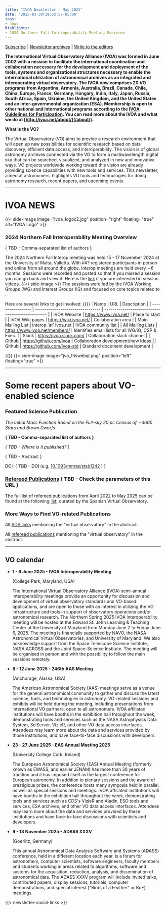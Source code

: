 ```yaml
---
title: "IVOA Newsletter - May 2025"
date: '2025-03-30T19:03:57-05:00'
tags:
- news
highlights:
- 2024 Northern Fall Interoperability Meeting Overview
---
```


[Subscribe](http://www.ivoa.net/mailman/listinfo/ivoa-news) |
[Newsletter archives](/newsletter/) |
[Write to the editors](mailto:ivoa-news-editors@ivoa.net)

**The International Virtual Observatory Alliance (IVOA) was formed in June 2002
with a mission to facilitate the international coordination and collaboration
necessary for the development and deployment of the tools, systems and
organizational structures necessary to enable the international utilization of
astronomical archives as an integrated and interoperating virtual observatory.
The IVOA now comprises 20 VO programs from Argentina, Armenia, Australia,
Brazil, Canada, Chile, China, Europe, France, Germany, Hungary, India, Italy,
Japan, Russia, South Africa, Spain, Ukraine, the United Kingdom, and the United
States and an inter-governmental organization (ESA). Membership is open to other
national and international programs according to the
[IVOA Guidelines for Participation](http://ivoa.net/Documents/latest/IVOAParticipation.html).
You can read more about the IVOA and what we do at
[http://ivoa.net/about/](/about/).**

**What is the VO?**

The Virtual Observatory (VO) aims to provide a research environment that will
open up new possibilities for scientific research based on data discovery,
efficient data access, and interoperability. The vision is of global astronomy
archives connected via the VO to form a multiwavelength digital sky that can be
searched, visualized, and analyzed in new and innovative ways. VO projects
worldwide working toward this vision are already providing science capabilities
with new tools and services. This newsletter, aimed at astronomers, highlights
VO tools and technologies for doing astronomy research, recent papers, and
upcoming events.

---

# IVOA NEWS

{{< side-image image="ivoa_logoc2.jpg" position="right"
floating="true"
alt="IVOA Logo" >}}


### 2024 Northern Fall Interoperability Meeting Overview

{ TBD - Comma-separated list of authors }

The 2024 Northern Fall Interop meeting was held 15 - 17 November 2024 at the University of Malta, Valletta. With ##?
registered participants in person and online from all around the globe. Interop meetings are held
every ∼6 months. Sessions were recorded and posted so that if you missed a
session you can go back and view it. Here is the
[link](https://www.canfar.net/storage/vault/list/IVOA/malta2024b) if you are
interested in session videos.
{{</ side-image >}}
The sessions were led by the IVOA Working Groups (WG) and Interest Groups (IG)
and focused on core topics related to .

Here are several links to get involved:
{{<my-table>}}
| Name              | URL                               | Description                                       |
| ----------------- | --------------------------------- | ------------------------------------------------- |
| IVOA Website      | https://www.ivoa.net/             | Place to start                                    |
| IVOA Wiki pages   | https://wiki.ivoa.net/            | Collaboration area                                |
| Main Mailing List | interop 'at' ivoa.net             | IVOA community list                               |
| All Mailing Lists | https://www.ivoa.net/members/     | Identifies email lists for all WG/IG, CSP & Exec. |
| Slack             | https://ivoa.slack.com/           | Collaboration slack channel                       |
| Github            | https://github.com/ivoa           | Collaboration development/new ideas               |
| Github            | https://github.com/ivoa-std       | Standard document development                     |


{{</my-table>}}
{{< side-image image="jvo_fitswebql.png" position="left" floating="true" >}}


---

<!--Not for this short newsletter - REMOVE THIS SECTION
# Schools and workshops

{{< side-image image="" thumbnail="" position="right" floating="true" >}}

### { TBD - TITLE }

{ TBD - Comma-separated list of "authors" }

{ TBD - Content }

{{</ side-image >}}


---   
-->

<!--Not for this short newsletter - REMOVE THIS SECTION
# VO applications and implementation highlights

{{< side-image image="" thumbnail="" position="left" floating="true" >}}

### { TBD - TITLE }

{ TBD - Comma-separated list of "authors" }

{ TBD - Content }

**More information:** { TBD - Links toward the application or related news }

{{</ side-image >}}

---
-->

# Some recent papers about VO-enabled science

<!--2024ApJS..271...55K   The Initial Mass Function Based on the Full-sky 20 pc Census of ∼3600 Stars and Brown Dwarfs  Use of VO tools: VOSA, SIMBAD, Vizier. Was published in April 2024, Has 43 citations in March 2025. ** I also like this one- or prefer this one! It uses VOSA whereas the above only lists all tools used by the whole of DPAC (not necessarily for th especific paper, or it's not obvious) -->

### Featured Science Publication

_The Initial Mass Function Based on the Full-sky 20 pc Census of ∼3600 Stars and Brown Dwarfs_

**{ TBD - Comma-separated list of authors }**

_{ TBD - Where is it published? }_

{ TBD - Abstract }

DOI: { TBD - DOI (e.g. [10.1093/mnras/stab1242](https://doi.org/10.1093/mnras/stab1242) ) }

### [Refereed Publications](http://sdc.cab.inta-csic.es/vopubs/jsp/result.jsp?order=pub_id&bib=&com_id=-&com=&m_in=04&y_in=2022&m_en=05&y_en=2025&submit=Submit) { TBD - Check the parameters of this URL }

The full list of refereed publications from April 2022 to May 2025 can be found at the following
[list](https://sdc.cab.inta-csic.es/vopubs/jsp/result.jsp?order=cit_desc&bib=&com_id=-&com=&m_in=04&y_in=2022&m_en=05&y_en=2025&submit=Submit),
curated by the Spanish Virtual Observatory.

### More Ways to Find VO-related Publications

All [ADS links](https://ui.adsabs.harvard.edu/#search/q=abstract%3A%22Virtual%20Observatory%22&sort=date%20desc%2C%20bibcode%20desc)
mentioning the "virtual observatory" in the abstract.

All [refereed publications](https://ui.adsabs.harvard.edu/#search/fq=%7B!type%3Daqp%20v%3D%24fq_property%7D&fq_property=(property%3A%22refereed%22)&q=abstract%3A%22Virtual%20Observatory%22&sort=date%20desc%2C%20bibcode%20desc)
mentioning the "virtual observatory" in the abstract.

---

## VO calendar

* **1 - 6 June 2025 - IVOA Interoperability Meeting**
  
  (College Park, Maryland, USA)

  The International Virtual Observatory Alliance (IVOA) semi-annual
  Interoperability meetings provide an opportunity for discussion and
  development of virtual observatory standards and VO-based applications, and
  are open to those with an interest in utilizing the VO infrastructure and
  tools in support of observatory operations and/or astronomical research. The 
  Northern Spring 2025 IVOA Interoperability meeting will be hosted at the Edward 
  St. John Learning & Teaching Center at the University of Maryland from Monday 
  June 2 to Friday June 6, 2025. The meeting is financially supported by NAVO, 
  the NASA Astronomical Virtual Observatories, and University of Maryland. 
  We also acknowledge support from the Space Telescope Science Institute, 
  NASA ACROSS and the Joint Space-Science Institute. The meeting will be organised 
  in person and with the possibility to follow the main sessions remotely.

* **8 - 12 June 2025 - 246th AAS Meeting**
  
  (Anchorage, Alaska, USA)
  
  The American Astronomical Society (AAS) meetings serve as a venue for the
  general astronomical community to gather and discuss the latest science,
  tools, and technologies in astronomy. VO-related sessions and exhibits will be
  held during the meeting, including presentations from international VO
  partners, open to all astronomers. IVOA affiliated institutions will have
  booths in the exhibition hall throughout the week, demonstrating tools and
  services such as the NASA Astrophysics Data System, SciServer, VizieR, and
  other VO data access interfaces. Attendees may learn more about the data and
  services provided by those institutions, and have face-to-face discussions
  with developers.

* **23 - 27 June 2025 - EAS Annual Meeting 2025**
  
  (University College Cork, Ireland)
  
  The European Astronomical Society (EAS) Annual Meeting (formerly known as
  EWASS, and earlier JENAM) has more than 30 years of tradition and it has
  imposed itself as the largest conference for European astronomy. In addition
  to plenary sessions and the award of prestigious prizes, the conference hosts
  many symposia held in parallel, as well as special sessions and meetings. IVOA
  affiliated institutions will have booths in the exhibition hall throughout the
  week, demonstrating tools and services such as CDS's VizieR and Aladin, ESO
  tools and services, ESA archives, and other VO data access interfaces.
  Attendees may learn more about the data and services provided by these
  institutions and have face-to-face discussions with scientists and developers.

* **9 - 13 November 2025 - ADASS XXXV**
  
  (Goerlitz, Germany)
  
  This annual Astronomical Data Analysis Software and Systems (ADASS)
  conference, held in a different location each year, is a forum for
  astronomers, computer scientists, software engineers, faculty members and
  students working in areas related to algorithms, software and systems for the
  acquisition, reduction, analysis, and dissemination of astronomical data. The
  ADASS XXXV program will include invited talks, contributed papers, display
  sessions, tutorials, computer demonstrations, and special interest ("Birds of
  a Feather" or BoF) meetings.

{{< newsletter-social-links >}}